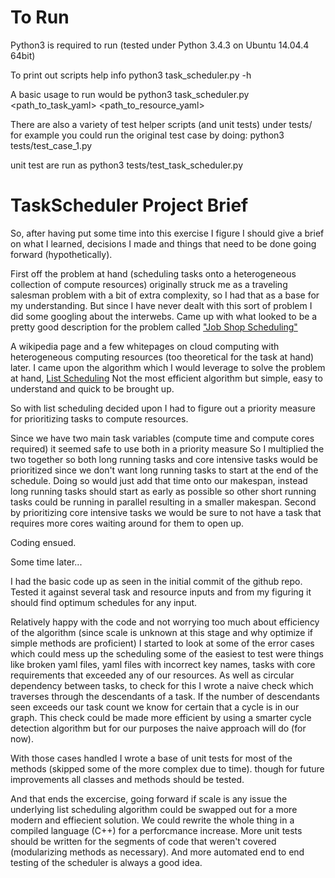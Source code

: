 # To Run

Python3 is required to run (tested under Python 3.4.3 on Ubuntu 14.04.4 64bit)

To print out scripts help info
python3 task_scheduler.py -h

A basic usage to run would be
python3 task_scheduler.py <path_to_task_yaml> <path_to_resource_yaml>

There are also a variety of test helper scripts (and unit tests) under tests/
for example you could run the original test case by doing:
python3 tests/test_case_1.py

unit test are run as
python3 tests/test_task_scheduler.py

# TaskScheduler Project Brief

So, after having put some time into this exercise I figure I should give a brief on what I
learned, decisions I made and things that need to be done going forward (hypothetically).

First off the problem at hand (scheduling tasks onto a heterogeneous collection of compute
resources) originally struck me as a traveling salesman problem with a bit of extra complexity,
so I had that as a base for my understanding. But since I have never dealt with this sort of problem
I did some googling about the interwebs. Came up with what looked to be a pretty good
description for the problem called ["Job Shop Scheduling"](https://en.wikipedia.org/wiki/Job_shop_scheduling)

A wikipedia page and a few whitepages on cloud computing with
heterogeneous computing resources (too theoretical for the task at hand) later.
I came upon the algorithm which I would leverage to solve the problem at hand, [List Scheduling](https://en.wikipedia.org/wiki/List_scheduling)
Not the most efficient algorithm but simple, easy to understand and quick to be brought up.

So with list scheduling decided upon I had to figure out a priority measure for prioritizing tasks to compute resources.

Since we have two main task variables (compute time and compute cores required) it seemed safe to use both in a priority measure
So I multiplied the two together so both long running tasks and core intensive tasks would be prioritized since
we don't want long running tasks to start at the end of the schedule. Doing so would just add that time onto our makespan,
instead long running tasks should start as early as possible so other short running tasks could be running in parallel resulting in
a smaller makespan. Second by prioritizing core intensive tasks we would be sure to not have a task that requires more cores
waiting around for them to open up.

Coding ensued.

Some time later...

I had the basic code up as seen in the initial commit of the github repo. Tested it against several task and resource inputs
and from my figuring it should find optimum schedules for any input.

Relatively happy with the code and not worrying too much about efficiency of the algorithm
(since scale is unknown at this stage and why optimize if simple methods are proficient)
I started to look at some of the error cases which could mess up the scheduling some of the easiest to test
were things like broken yaml files, yaml files with incorrect key names, tasks with core requirements that exceeded
any of our resources. As well as circular dependency between tasks, to check for this I wrote a naive check which traverses
through the descendants of a task. If the number of descendants seen exceeds our task count we know for certain that
a cycle is in our graph. This check could be made more efficient by using a smarter cycle detection algorithm but for our
purposes the naive approach will do (for now).

With those cases handled I wrote a base of unit tests for most of the methods (skipped some of the more complex due to time).
though for future improvements all classes and methods should be tested.

And that ends the excercise, going forward if scale is any issue the underlying list scheduling algorithm could be
swapped out for a more modern and effiecient solution. We could rewrite the whole thing in a compiled language (C++)
for a perforcmance increase. More unit tests should be written for the segments of code that weren't covered (modularizing
methods as necessary). And more automated end to end testing of the scheduler is always a good idea.
